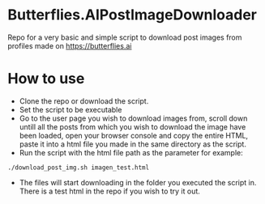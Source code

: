 # Butterflies.AIPostImageDownloader
Repo for a very basic and simple script to download post images from profiles made on https://butterflies.ai

# How to use
- Clone the repo or download the script.
- Set the script to be executable
- Go to the user page you wish to download images from, scroll down untill all the posts from which you wish to download the image have been loaded, open your browser console and copy the entire HTML, paste it into a html file you made in the same directory as the script.
- Run the script with the html file path as the parameter for example:
```
./download_post_img.sh imagen_test.html
```
- The files will start downloading in the folder you executed the script in. There is a test html in the repo if you wish to try it out.